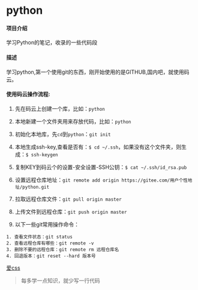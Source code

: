 # python

#### 项目介绍
学习Python的笔记，收录的一些代码段

#### 描述
学习python,第一个使用git的东西，刚开始使用的是GITHUB,国内吧，就使用码云。

#### 使用码云操作流程:
1. 先在码云上创建一个库，比如：`python`

2. 本地新建一个文件夹用来存放代码，比如：`python`

3. 初始化本地库，先`cd`到`python`：`git init`

4. 本地生成ssh-key,查看是否有：`$ cd ~/.ssh`，如果没有这个文件夹，则生成：`$ ssh-keygen`

5. 复制KEY到码云个的设置-安全设置-SSH公钥：`$ cat ~/.ssh/id_rsa.pub`

6. 设置远程仓库地址：`git remote add origin https://gitee.com/用户个性地址/python.git`

7. 拉取远程仓库文件：`git pull origin master`

8. 上传文件到远程仓库：`git push origin master`

9. 以下一些git常用操作命令：

```
1. 查看文件状态：git status
2. 查看远程仓库有哪些：git remote -v
3. 删除不要的远程仓库：git remote rm 远程仓库名
4. 回退版本：git reset --hard 版本号
```

[爱css](https://icss.me)

> 每多学一点知识，就少写一行代码
